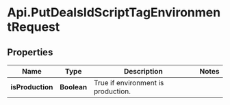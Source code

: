 # Api.PutDealsIdScriptTagEnvironmentRequest

## Properties

Name | Type | Description | Notes
------------ | ------------- | ------------- | -------------
**isProduction** | **Boolean** | True if environment is production. | 


